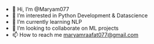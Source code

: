 - 👋 Hi, I’m @Maryam077
- 👀 I’m interested in Python Development & Datascience
- 🌱 I’m currently learning NLP
- 💞️ I’m looking to collaborate on ML projects
- 📫 How to reach me maryamraafat077@gmail.com

<!---
Maryam077/Maryam077 is a ✨ special ✨ repository because its `README.md` (this file) appears on your GitHub profile.
You can click the Preview link to take a look at your changes.
--->
